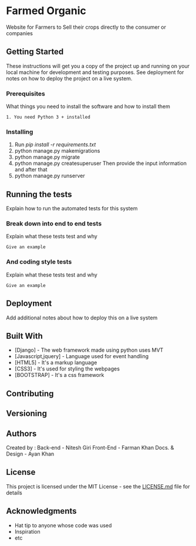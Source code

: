 # Farmed Organic

Website for Farmers to Sell their crops directly to the consumer or companies 

## Getting Started

These instructions will get you a copy of the project up and running on your local machine for development and testing purposes. See deployment for notes on how to deploy the project on a live system.

### Prerequisites

What things you need to install the software and how to install them

```
1. You need Python 3 + installed 
```

### Installing
1. Run <i>pip install -r requirements.txt</i>
2. python manage.py makemigrations
3. python manage.py migrate
4. python manage.py createsuperuser
Then provide the input information and after that 
5. python manage.py runserver


## Running the tests

Explain how to run the automated tests for this system

### Break down into end to end tests

Explain what these tests test and why

```
Give an example
```

### And coding style tests

Explain what these tests test and why

```
Give an example
```

## Deployment

Add additional notes about how to deploy this on a live system

## Built With

* [Django]              - The web framework made using python uses MVT
* [Javascript,jquery]   - Language used for event handling 
* [HTML5]               - It's a markup language 
* [CSS3]                - It's used for styling the webpages
* [BOOTSTRAP]           - It's a css framework 

## Contributing


## Versioning


## Authors

Created by :
Back-end        - Nitesh Giri
Front-End       - Farman Khan 
Docs. & Design  - Ayan Khan 

## License

This project is licensed under the MIT License - see the [LICENSE.md](LICENSE.md) file for details

## Acknowledgments

* Hat tip to anyone whose code was used
* Inspiration
* etc
